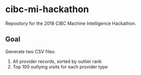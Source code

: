 # cibc-mi-hackathon

Repository for the 2018 CIBC Machine Intelligence Hackathon.

## Goal

Generate two CSV files:

1. All provider records, sorted by outlier rank
2. Top 100 outlying visits for each provider type
